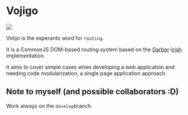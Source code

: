 # Vojigo

[![](https://www.versioneye.com/user/projects/5899fbb71e07ae0040a4f276/badge.svg?style=flat-square)](https://www.versioneye.com/user/projects/5899fbb71e07ae0040a4f276?child=summary#tab-dependencies)

Votijo is the esperanto word for `routing`.

It is a CommonJS DOM-based routing system based on the [Garber](https://www.viget.com/articles/extending-paul-irishs-comprehensive-dom-ready-execution)-[Irish](https://www.paulirish.com/2009/markup-based-unobtrusive-comprehensive-dom-ready-execution/) implementation.

It aims to cover simple cases when developing a web application and needing code modularization, a single page application approach.

## Note to myself (and possible collaborators :D)

Work always on the `develop`branch
